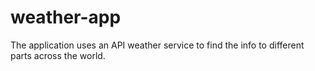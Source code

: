 # weather-app
The application uses an API weather service to find the info to different parts across the world.
